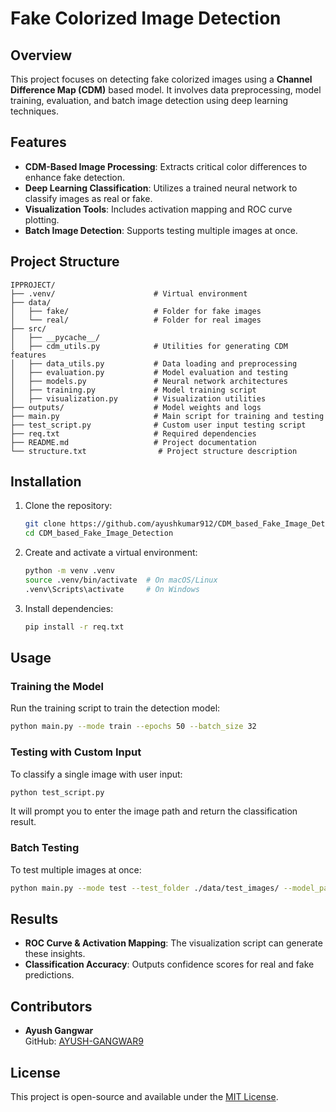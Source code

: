 # Fake Colorized Image Detection

## Overview
This project focuses on detecting fake colorized images using a **Channel Difference Map (CDM)** based model. It involves data preprocessing, model training, evaluation, and batch image detection using deep learning techniques.

## Features
- **CDM-Based Image Processing**: Extracts critical color differences to enhance fake detection.
- **Deep Learning Classification**: Utilizes a trained neural network to classify images as real or fake.
- **Visualization Tools**: Includes activation mapping and ROC curve plotting.
- **Batch Image Detection**: Supports testing multiple images at once.

## Project Structure
```
IPPROJECT/
├── .venv/                      # Virtual environment
├── data/
│   ├── fake/                   # Folder for fake images
│   └── real/                   # Folder for real images
├── src/
│   ├── __pycache__/
│   ├── cdm_utils.py            # Utilities for generating CDM features
│   ├── data_utils.py           # Data loading and preprocessing
│   ├── evaluation.py           # Model evaluation and testing
│   ├── models.py               # Neural network architectures
│   ├── training.py             # Model training script
│   ├── visualization.py        # Visualization utilities
├── outputs/                    # Model weights and logs
├── main.py                     # Main script for training and testing
├── test_script.py              # Custom user input testing script
├── req.txt                     # Required dependencies
├── README.md                   # Project documentation
└── structure.txt                # Project structure description
```

## Installation
1. Clone the repository:
   ```bash
   git clone https://github.com/ayushkumar912/CDM_based_Fake_Image_Detection.git
   cd CDM_based_Fake_Image_Detection
   ```
2. Create and activate a virtual environment:
   ```bash
   python -m venv .venv
   source .venv/bin/activate  # On macOS/Linux
   .venv\Scripts\activate     # On Windows
   ```
3. Install dependencies:
   ```bash
   pip install -r req.txt
   ```

## Usage
### Training the Model
Run the training script to train the detection model:
```bash
python main.py --mode train --epochs 50 --batch_size 32
```

### Testing with Custom Input
To classify a single image with user input:
```bash
python test_script.py
```
It will prompt you to enter the image path and return the classification result.

### Batch Testing
To test multiple images at once:
```bash
python main.py --mode test --test_folder ./data/test_images/ --model_path outputs/models/detection_model.h5
```

## Results
- **ROC Curve & Activation Mapping**: The visualization script can generate these insights.
- **Classification Accuracy**: Outputs confidence scores for real and fake predictions.

## Contributors
- **Ayush Gangwar**  
  GitHub: [AYUSH-GANGWAR9](https://github.com/AYUSH-GANGWAR9)

## License
This project is open-source and available under the [MIT License](LICENSE).

